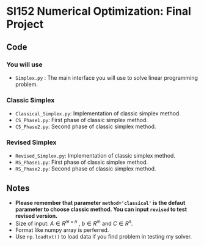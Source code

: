 # SI152 Numerical Optimization: Final Project

## Code 

### You will use

- `Simplex.py` : The main interface you will use to solve linear programming problem. 

### Classic Simplex

- `Classical_Simplex.py`: Implementation of classic simplex method.
- `CS_Phase1.py`: First phase of classic simplex method.
- `CS_Phase2.py`: Second phase of classic simplex method.

### Revised Simplex

- `Revised_Simplex.py`: Implementation of classic simplex method.
- `RS_Phase1.py`: First phase of classic simplex method.
- `RS_Phase2.py`: Second phase of classic simplex method.

## Notes

- **Please remember that parameter `method='classical'` is the defaut parameter to choose classic method. You can input `revised` to test  revised version.**   
- Size of input: $A\in R^{m\times n}$ , $b\in R^{m}$ and $C \in R^{n}$. 
- Format like numpy array is perferred. 
- Use `np.loadtxt()` to load data if you find problem in testing my solver.